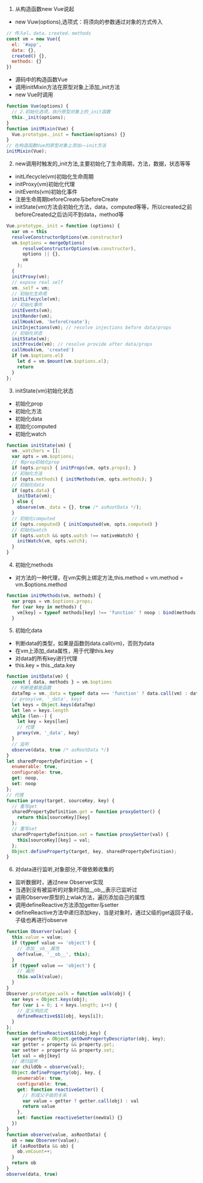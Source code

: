 1. 从构造函数new Vue说起
- new Vuw(options),选项式：将须向的参数通过对象的方式传入
```js
// 传入el，data，created，methods
const vm = new Vue({
  el: '#app',
  data: {},
  created() {},
  methods: {}
})
```
- 源码中的构造函数Vue
- 调用initMixin方法在原型对象上添加_init方法
- new Vue时调用
```js
function Vue(options) {
  // 2.初始化选项，执行原型对象上的_init函数
  this._init(options);
}
function initMixin(Vue) {
  Vue.prototype._init = function(options) {}
}
// 在构造函数Vue的原型对象上添加——init方法
initMixin(Vue);
```
2. new调用时触发的_init方法,主要初始化了生命周期，方法，数据，状态等等
- initLifecycle(vm)初始化生命周期
- initProxy(vm)初始化代理
- initEvents(vm)初始化事件
- 注册生命周期beforeCreate与beforeCreate
- initState(vm)方法会初始化方法，data，computed等等，所以created之前beforeCreated之后访问不到data，method等
```js
Vue.prototype._init = function (options) {
  var vm = this
  resolveConstructorOptions(vm.constructor)
  vm.$options = mergeOptions(
      resolveConstructorOptions(vm.constructor),
      options || {},
      vm
    );
  {
  initProxy(vm);
  // expose real self
  vm._self = vm;
  // 初始化生命周
  initLifecycle(vm);
  // 初始化事件
  initEvents(vm);
  initRender(vm);
  callHook(vm, 'beforeCreate');
  initInjections(vm); // resolve injections before data/props
  // 初始化状态
  initState(vm);
  initProvide(vm); // resolve provide after data/props
  callHook(vm, 'created')
  if (vm.$options.el) 
    let d = vm.$mount(vm.$options.el);
    return
  }
};
``` 


3. initState(vm)初始化状态
- 初始化prop
- 初始化方法
- 初始化data
- 初始化computed
- 初始化watch
```js
function initState(vm) {
  vm._watchers = [];
  var opts = vm.$options;
  // 有prop初始化prop
  if (opts.props) { initProps(vm, opts.props); }
  // 初始化方法
  if (opts.methods) { initMethods(vm, opts.methods); }
  // 初始化data
  if (opts.data) {
    initData(vm);
  } else {
    observe(vm._data = {}, true /* asRootData */);
  }
  // 初始化computed
  if (opts.computed) { initComputed(vm, opts.computed) }
  // 初始化watch
  if (opts.watch && opts.watch !== nativeWatch) {
    initWatch(vm, opts.watch);
  }
}
```

4. 初始化methods
- 对方法的一种代理，在vm实例上绑定方法,this.method = vm.method = vm.$options.method
```js
function initMethods(vm, methods) {
  var props = vm.$options.props;
  for (var key in methods) {
    vm[key] = typeof methods[key] !== 'function' ? noop : bind(methods[key], vm);
  }
```


5. 初始化data
- 判断data的类型，如果是函数则data.call(vm)，否则为data
- 在vm上添加_data属性，用于代理this.key
- 对data的所有key进行代理
- this.key = this._data.key
```js
function initData(vm) {
  const { data, methods } = vm.$options
  // 判断是都是函数
  dataTmp = vm._data = typeof data === 'function' ? data.call(vm) : data
  // proxy(vm, '_data', key)
  let keys = Object.keys(dataTmp)
  let len = keys.length
  while (len--) {
    let key = keys[len]
    // 代理
    proxy(vm, '_data', key)
  }
  // 监听
  observe(data, true /* asRootData */)
}
let sharedPropertyDefinition = {
  enumerable: true,
  configurable: true,
  get: noop,
  set: noop
};
// 代理
function proxy(target, sourceKey, key) {
  // 重写get
  sharedPropertyDefinition.get = function proxyGetter() {
    return this[sourceKey][key]
  };
  // 重写set
  sharedPropertyDefinition.set = function proxySetter(val) {
    this[sourceKey][key] = val;
  };
  Object.defineProperty(target, key, sharedPropertyDefinition);
}
```

6. 对data进行监听,对象部分,不做依赖收集的
- 监听数据时，通过new Observer实现
- 当遇到没有被监听的对象时添加__ob__表示已监听过
- 调用Observer原型的上wlak方法，遍历添加自己的属性
- 调用defineReactive方法添加getter与setter
- defineReactive方法中递归添加key，当是对象时，通过父级的get返回子级，子级也再进行observe
```js
function Observer(value) {
  this.value = value;
  if (typeof value == 'object') {
    // 添加__ob__属性
    def(value, '__ob__', this);
  }
  if (typeof value == 'object') {
    // 遍历
    this.walk(value);
  }
}
Observer.prototype.walk = function walk(obj) {
  var keys = Object.keys(obj);
  for (var i = 0; i < keys.length; i++) {
    // 定义响应式
    defineReactive$$1(obj, keys[i]);
  }
};
function defineReactive$$1(obj,key) {
  var property = Object.getOwnPropertyDescriptor(obj, key);
  var getter = property && property.get;
  var setter = property && property.set;
  let val = obj[key]
  // 递归监听
  var childOb = observe(val);
  Object.defineProperty(obj, key, {
    enumerable: true,
    configurable: true,
    get: function reactiveGetter() {
      // 形成父子级的关系
      var value = getter ? getter.call(obj) : val
      return value
    },
    set: function reactiveSetter(newVal) {}
  })
}
function observe(value, asRootData) {
  ob = new Observer(value);
  if (asRootData && ob) {
    ob.vmCount++;
  }
  return ob
}
observe(data, true)
```